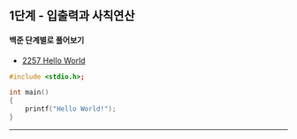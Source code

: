 ## 1단계 - 입출력과 사칙연산

#### 백준 단계별로 풀어보기

* [2257 Hello World](https://www.acmicpc.net/problem/2557)
```cpp
#include <stdio.h>;

int main()
{
	printf("Hello World!");
}
```

---

